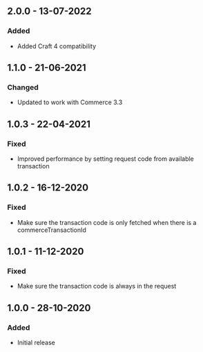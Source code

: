 ## 2.0.0 - 13-07-2022
### Added
- Added Craft 4 compatibility

## 1.1.0 - 21-06-2021
### Changed
- Updated to work with Commerce 3.3

## 1.0.3 - 22-04-2021
### Fixed
- Improved performance by setting request code from available transaction

## 1.0.2 - 16-12-2020
### Fixed
- Make sure the transaction code is only fetched when there is a commerceTransactionId

## 1.0.1 - 11-12-2020
### Fixed
- Make sure the transaction code is always in the request

## 1.0.0 - 28-10-2020
### Added
- Initial release
